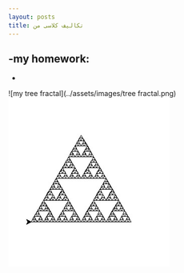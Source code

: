 ```yaml
---
layout: posts
title: تکالیف کلاسی من
---
```


-my homework:
-
-


![my tree fractal](../assets/images/tree fractal.png)
![my triangle fractal](../assets/images/fractaltriangle.jpg)


 